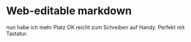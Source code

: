 # Web-editable markdown
nun habe ich mehr Platz
OK reicht zum Schreiben auf Handy. 
Perfekt mit Tastatur. 